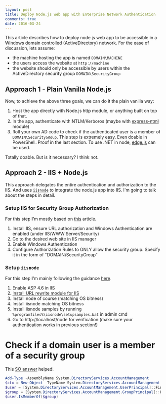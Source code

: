 ```yaml
---
layout: post
title: Deploy Node.js web app with Enterprise Network Authentication
comments: true
date: 2016-03-24
---
```


This article describes how to deploy node.js web app to be accessible in a Windows domain controlled (ActiveDirectory) network. For the ease of
discussion, lets assume:

* the machine hosting the app is named `DOMAIN\MACHINE`
* the users access the website at `http://machine`
* the website should only be accessible by users within the ActiveDirectory security group `DOMAIN\SecurityGroup`

## Approach 1 - Plain Vanilla Node.js
Now, to achieve the above three goals, we can do it the plain vanilla way:

1. Host the app directly with Node.js http module, or anything built on top of that.
2. In the app, authenticate with NTLM/Kerboros (maybe with [express-ntml](https://github.com/einfallstoll/express-ntlm) module)
3. Roll your own AD code to check if the authenticated user is a member of `DOMAIN\SecurityGRoup`. This step is extremely easy. Even doable in PowerShell. Proof in the last section. To use .NET in node, [edge.js](http://tjanczuk.github.io/edge/) can be used.

Totally doable. But is it necessary? I think not.


## Approach 2 - IIS + Node.js

This approach delegates the entire authentication and authorization to the IIS. And uses [`iisnode`](https://github.com/tjanczuk/iisnode) to integrate the node.js app into IIS. I'm going to talk about the steps in detail. 

### Setup IIS for Security Group Authorization

For this step I'm mostly based on [this](http://serverfault.com/a/721855/309638) article. 

1. Install IIS, ensure URL authorization and Windows Authentication are enabled (under IIS/WWW Server/Security)
2. Go to the desired web site in IIS manager
3. Enable Windows Authentication
4. Configure Authorization Rules to ONLY allow the security group. Specify it in the form of "DOMAIN\SecurityGroup"


### Setup `iisnode`

For this step I'm mainly following the guidance [here](https://github.com/tjanczuk/iisnode).

1. Enable ASP 4.6 in IIS
2. [Install URL rewrite module for IIS](http://www.iis.net/download/URLRewrite)
3. Install node of course (matching OS bitness)
4. Install iisnode matching OS bitness
5. Install iisnode samples by running `%programfiles%\iisnode\setupsamples.bat` in admin cmd
6. Go to http://localhost/node for verification (make sure your authentication works in previous section!)


# Check if a domain user is a member of a security group

This [SO answer](http://stackoverflow.com/a/12029478/695964) helped.

```PowerShell
Add-Type -AssemblyName System.DirectoryServices.AccountManagement
$ctx = New-Object -TypeName System.DirectoryServices.AccountManagement.PrincipalContext -ArgumentList ([System.DirectoryServices.AccountManagement.ContextType]::Domain,"DOMAIN")
$user = [System.DirectoryServices.AccountManagement.UserPrincipal]::FindByIdentity($ctx, "user")
$group = [System.DirectoryServices.AccountManagement.GroupPrincipal]::FindByIdentity($ctx, "SecurityGroup")
$user.IsMemberOf($group)
```
